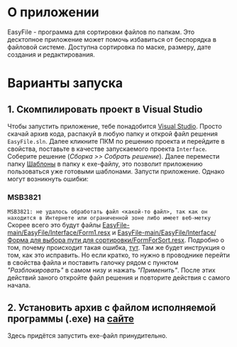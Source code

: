 # О приложении
EasyFile - программа для сортировки файлов по папкам. Это десктопное приложение может помочь избавиться от беспорядка в файловой системе. Доступна сортировка по маске, размеру, дате создания и редактирования.
# Варианты запуска
## 1. Скомпилировать проект в Visual Studio
Чтобы запустить приложение, тебе понадобится [Visual Studio](https://visualstudio.microsoft.com/ru/vs/community/). Просто скачай архив кода, распакуй в любую папку и открой файл решения ```EasyFile.sln```. 
Далее кликните ПКМ по решению проекта и перейдите в свойства, поставьте в качестве запускаемого проекта ```Interface```. Соберите решение (*Сборка >> Собрать решение*). Далее перемести папку [Шаблоны](https://github.com/rmd09/EasyFile/tree/main/Interface/Шаблоны) в папку к exe-файлу, это позволит приложению пользоваться уже готовыми шаблонами. Запусти приложение.
Однако могут возникнуть ошибки:
### MSB3821
```MSB3821: не удалось обработать файл <какой-то файл>, так как он находится в Интернете или ограниченной зоне либо имеет веб-метку```
Скорее всего это будут файлы [EasyFile-main/EasyFile/Interface/Form1.resx](https://github.com/rmd09/EasyFile/blob/main/EasyFile/Interface/Form1.resx) и 
[EasyFile-main/EasyFile/Interface/Форма для выбора пути для сортировки/FormForSort.resx](https://github.com/rmd09/EasyFile/blob/main/EasyFile/Interface/Форма%20для%20выбора%20пути%20для%20сортировки/FormForSort.resx). 
Подробно о том, почему происходит такая ошибка, [тут](https://learn.microsoft.com/ru-ru/visualstudio/msbuild/errors/msb3821). Там же будет инструкция о том, как это исправить. 
Но если кратко, то нужно в проводнике перейти в свойства файла и поставить галочку рядом с пунктом *"Разблокировать"* в самом низу и нажать *"Применить"*.
После этих действий заного откройте файл решения и повторите действия с самого начала.
## 2. Установить архив с файлом исполняемой программы (.exe) на [сайте](https://bright-gecko-3d62f8.netlify.app/)
Здесь придётся запустить exe-файл принудительно. 
